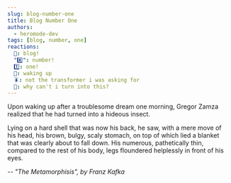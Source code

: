 ```yaml
---
slug: blog-number-one
title: Blog Number One
authors:
  - heromode-dev
tags: [blog, number, one]
reactions:
  📝: blog!
  "#️⃣": number!
  1️⃣: one!
  🛌: waking up
  🪳: not the transformer i was asking for
  🦋: why can't i turn into this?
---
```


Upon waking up after a troublesome dream one morning, Gregor Zamza realized that
he had turned into a hideous insect.

<!--truncate-->

Lying on a hard shell that was now his back, he saw, with a mere move of his
head, his brown, bulgy, scaly stomach, on top of which lied a blanket that was
clearly about to fall down. His numerous, pathetically thin, compared to the
rest of his body, legs floundered helplessly in front of his eyes.

_-- "The Metamorphisis", by Franz Kafka_
